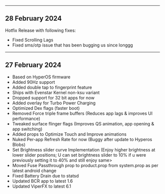 ---------------
28 February 2024
---------------
Hotfix Release with following fixes:
- Fixed Scrolling Lags
- Fixed sms/otp issue that has been bugging us since longgg

---------------
27 February 2024
---------------
- Based on HyperOS firmware
- Added 90Hz support
- Added double tap to fingerprint feature
- Ships with Evenstar Kernel non-ksu variant
- Dropped support for 32 bit apps for now
- Added overlay for Turbo Power Charging
- Optimized Dex flags (faster boot)
- Removed Force triple frame buffers (Reduces app lags & improves UI performance)
- Tweaked surface flinger flags (Improves QS animation, app opening & app switching)
- Added props to Optimize Touch and Improve animations
- Nuked Per-app Refresh Rate for now (Buggy after update to Hyperos Blobs)
- Set Brightness slider curve Implementation (Enjoy higher brightness at lower slider positions; U can set brightness slider to 10% if u were previously setting it to 40% and still enjoy same>
- Moved Fuse Passthrough prop to product.prop from system.prop as per latest android change
- Fixed Battery Drain due to statsd
- Updated BCR app to latest 1.6
- Updated ViperFX to latest 6.1
